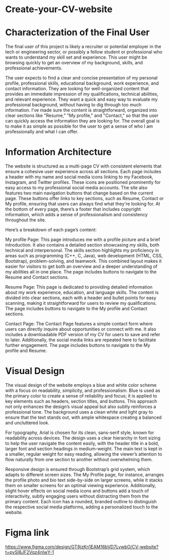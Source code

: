 # Create-your-CV-website
# Characterization of the Final User
The final user of this project is likely a recruiter or potential employer in the tech or engineering sector, or possibly a fellow student or professional who wants to understand my skill set and experience. This user might be browsing quickly to get an overview of my background, skills, and professional achievements.

The user expects to find a clear and concise presentation of my personal profile, professional skills, educational background, work experience, and contact information. They are looking for well-organized content that provides an immediate impression of my qualifications, technical abilities, and relevant experience. They want a quick and easy way to evaluate my professional background, without having to dig through too much information. I’ve made sure the content is straightforward, organized into clear sections like "Resume," "My profile," and "Contact," so that the user can quickly access the information they are looking for. The overall goal is to make it as simple as possible for the user to get a sense of who I am professionally and what I can offer.

# Information Architecture
The website is structured as a multi-page CV with consistent elements that ensure a cohesive user experience across all sections. Each page includes a header with my name and social media icons linking to my Facebook, Instagram, and Twitter profiles. These icons are positioned prominently for easy access to my professional social media accounts. The site also features two main navigation buttons that change based on the current page. These buttons offer links to key sections, such as Resume, Contact or My profile, ensuring that users can always find what they're looking for. At the bottom of every page, there’s a footer that includes copyright information, which adds a sense of professionalism and consistency throughout the site.

Here’s a breakdown of each page’s content:

My profile Page: This page  introduces me with a profile picture and a brief introduction. It also contains a detailed section showcasing my skills, both technical and interpersonal. The skills section highlights my proficiency in areas such as programming (C++, C, Java), web development (HTML, CSS, Bootstrap), problem-solving, and teamwork. This combined layout makes it easier for visitors to get both an overview and a deeper understanding of my abilities all in one place. The page includes buttons to navigate to the Resume and Contact sections.

Resume Page: This page is dedicated to providing detailed information about my work experience, education, and language skills. The content is divided into clear sections, each with a header and bullet points for easy scanning, making it straightforward for users to review my qualifications. The page includes buttons to navigate to the My profile and Contact sections.

Contact Page: The Contact Page features a simple contact form where users can directly inquire about opportunities or connect with me. It also includes a downloadable PDF version of my CV for users to save and refer to later. Additionally, the social media links are repeated here to facilitate further engagement. The page includes buttons to navigate to the My profile and Resume.

# Visual Design
The visual design of the website employs a blue and white color scheme with a focus on readability, simplicity, and professionalism. Blue is used as the primary color to create a sense of reliability and focus; it is applied to key elements such as headers, section titles, and buttons. This approach not only enhances the design’s visual appeal but also subtly reinforces a professional tone. The background uses a clean white and light gray to ensure that the text stands out, with ample whitespace creating a balanced and uncluttered look.

For typography, Arial is chosen for its clean, sans-serif style, known for readability across devices. The design uses a clear hierarchy in font sizing to help the user navigate the content easily, with the header title in a bold, larger font and section headings in medium-weight. The main text is kept in a smaller, regular weight for easy reading, allowing the viewer’s attention to flow naturally from one section to another without overwhelming them.

Responsive design is ensured through Bootstrap’s grid system, which adapts to different screen sizes. The My Profile page, for instance, arranges the profile photo and bio text side-by-side on larger screens, while it stacks them on smaller screens for an optimal viewing experience. Additionally, slight hover effects on social media icons and buttons add a touch of interactivity, subtly engaging users without distracting them from the primary content. Each icon has a rounded, branded outline to distinguish the respective social media platforms, adding a personalized touch to the website.

# Figma link
https://www.figma.com/design/GT8jzKn1EAM16bVD7LywbO/CV-website?t=pvSl8JF2Vqz4nIwY-1
